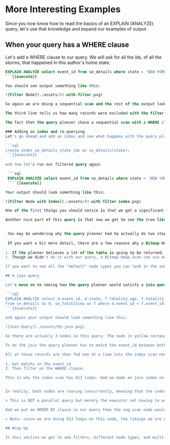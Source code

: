 # More Interesting Examples

Since you now know how to read the basics of an EXPLAIN (ANALYZE) query, let's use that knowledge and expand our examples of output.

## When your query has a WHERE clause

Let's add a WHERE clause to our query. We will ask for all the ids, of all the storms, that happened in this author's home state:

```sql
EXPLAIN ANALYZE select event_id from se_details where state = 'NEW YORK';       
```{{execute}}   

You should see output something like this:

![Filter Node](./assets/03-with-filter.png)

So again we are doing a sequential scan and the rest of the output looks standard. What's new is the second and third lines. We now see that the planner is using a filter because we put in a WHERE clause. The output has the exact syntax of filter. For example we see that the query planner cast our input string by using *::text* since we didn't explicitly cast our string to a SQL type. 

The third line tells us how many records were excluded with the filter.  In our case we reduced the number of records by quite a bit, filtering out most records and only returning a relatively small amount.

The fact that the query planner chose a sequential scan with a WHERE clause, and most of the rows were eliminated by the filter, indicates that the query planner could probably use an index to make the query more efficient. 

### Adding an index and re-querying
Let's go ahead and add an index and see what happens with the query planner.

```sql
create index se_details_state_idx on se_details(state);
```{{execute}}
   
and now let's run our filtered query again

 ```sql
 EXPLAIN ANALYZE select event_id from se_details where state = 'NEW YORK';       
 ``` {{execute}}

Your output should look something like this:

![Filter Node with Index](./assets/03-with-filter-index.png)

One of the first things you should notice is that we get a significant reduction in execution time. PostgreSQL took advantage of the new index we just created and it significantly reduced the execution time of our query.

Another nice part of this query is that now we get to see the tree like nature of the query plan. The terminal node of the tree is highlighted in the red rectangle and the  final node is highlighted in the yellow rectangle. The terminal node is also indented to denote it being a child of the top node.

 
 You may be wondering why the query planner had to actually do two steps to carry out this query. Why couldn't it just use the index to look up the right rows and then return them? The query planner actually did consider using an Index Scan to find the but decided that wasn't the most efficient way to get the answer.  Instead, the child node goes through the index and makes a note of each matching row in an in-memory Bitmap data structure and then uses the bitmap to perform a sequential scan of the table, skipping to the position for each matching row and reading that page of data from disk.
 
 If you want a bit more detail, there are a few reasons why a Bitmap Heap Scan may be more efficient than an Index Scan: 
 
1. If the planner believes a lot of the table is going to be returned, a Bitmap Heap Scan will go through the table in a closer-to-sequential method, unlike the random access of an Index Scan. Reading sequentially from disk is always faster than random access, and the cost grows larger as more data needs to be read. 
1. Though we didn't do it with our query, a Bitmap Heap Scan can use multiple indexes (with a BitmapAnd or BitmapOr) to find the matching rows.

If you want to see all the "default" node types you can look in the source [file here])(https://gitlab.com/postgres/postgres/blob/master/src/include/nodes/plannodes.h). We say default because extensions and other add-ons can always bring in new node types.

## A join query 

Let's move on to seeing how the query planner would satisfy a join query. We will build on the last example by adding a WHERE clause to our join as well. We have another table that, if there are fatalities from storm, will provide details on the fatality. Let's join our storm event table against that table:

```sql
EXPLAIN ANALYZE select d.event_id, d.state, f.fatality_age, f.fatality_location
from se_details as d, se_fatalities as f where d.event_id = f.event_id AND d.state = 'NEW YORK';
```{{execute}}
  
and again your output should look something like this:

![Join Query](./assets/03-join.png)

So there are actually 3 nodes in this query. The node in yellow rectangle (the sequentical scan) and node in the red rectangle (the index scan) which are both children of the node in the green rectangle (the nested loop). 

To do the join the query planner has to match the event_id between both tables. Since we a list of event_id keys to join on, the planner estimates it is quicker to just do a sequential scan of se_fatalities to get the event ids. You can see that the yellow node returns 613 records, the total number records in the se_fatalities table. 

All of those records are then fed one at a time into the index scan node to:
 
1. Get matchs on the event_id
2. Then filter on the WHERE clause. 

This is why the index scan has 613 loops. Had we made an join index on both event_id and state in the se_details table, the planner could have done a direct index scan without having to do a loop.


In reality, both nodes are running concurrently, meaning that the index node does not have to wait for the  sequential scan node to finish before it can check a match. As the sequential scan pulls a row it feeds it directly into the index scan. 

> This is NOT a parallel query but merely the executor not having to wait for the whole node to finish before starting the other node. 

Had we put an ORDER BY clause in our query then the seq_scan node would have to finish before it could pass data to the other node.

> Note: since we are doing 613 loops on this node, the timings we are getting back for actual time are the time **per loop**. Which means this node will take ~ 0.613 milliseconds to finish for this example.   

## Wrap Up

In this section we got to see filters, different node types, and multi-level trees. You have been introduced to most of the major features or explain analyze output. In the next section we will look at other ways to report explain resuts and another tool to help you visualize your explain results.
